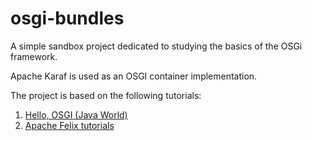 # osgi-bundles

A simple sandbox project dedicated to studying the basics of the OSGi framework.

Apache Karaf is used as an OSGI container implementation.

The project is based on the following tutorials:
1) [Hello, OSGI (Java World)](http://www.javaworld.com/article/2077837/application-development/java-se-hello-osgi-part-1-bundles-for-beginners.html)
2) [Apache Felix tutorials](https://felix.apache.org/documentation/tutorials-examples-and-presentations/apache-felix-osgi-tutorial.html)
